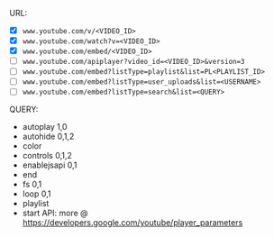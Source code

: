 URL:
- [x] `www.youtube.com/v/<VIDEO_ID>`
- [x] `www.youtube.com/watch?v=<VIDEO_ID>`
- [x] `www.youtube.com/embed/<VIDEO_ID>`
- [ ] `www.youtube.com/apiplayer?video_id=<VIDEO_ID>&version=3`
- [ ] `www.youtube.com/embed?listType=playlist&list=PL<PLAYLIST_ID>`
- [ ] `www.youtube.com/embed?listType=user_uploads&list=<USERNAME>`
- [ ] `www.youtube.com/embed?listType=search&list=<QUERY>`

QUERY:
- autoplay 1,0
- autohide 0,1,2
- color
- controls 0,1,2
- enablejsapi 0,1
- end
- fs 0,1
- loop 0,1
- playlist
- start
API:
more @ https://developers.google.com/youtube/player_parameters
